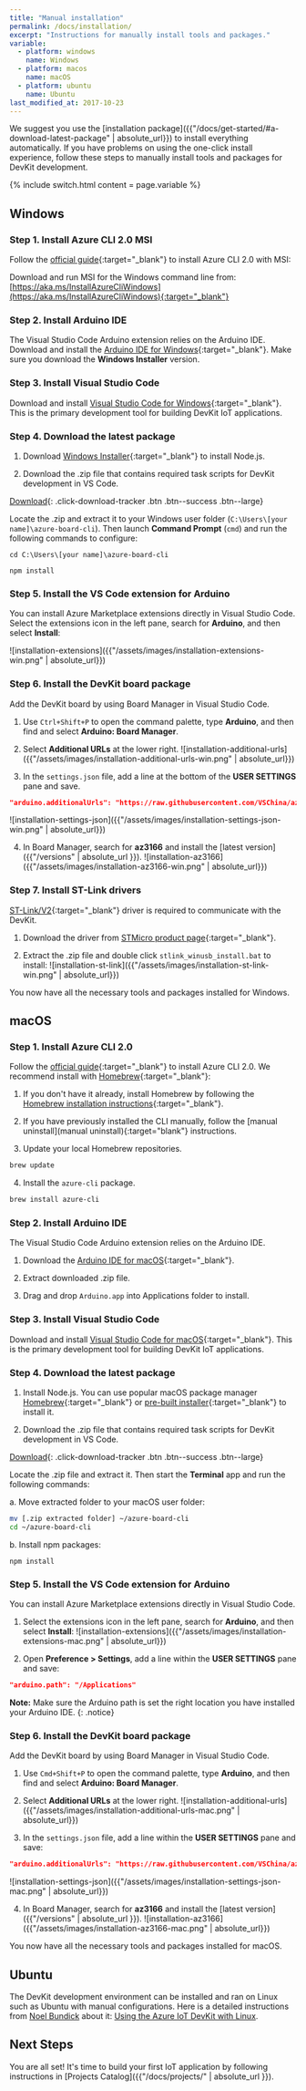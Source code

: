 ```yaml
---
title: "Manual installation"
permalink: /docs/installation/
excerpt: "Instructions for manually install tools and packages."
variable:
  - platform: windows
    name: Windows
  - platform: macos
    name: macOS
  - platform: ubuntu
    name: Ubuntu
last_modified_at: 2017-10-23
---
```


We suggest you use the [installation package]({{"/docs/get-started/#a-download-latest-package" | absolute_url}}) to install everything automatically. If you have problems on using the one-click install experience, follow these  steps to manually install tools and packages for DevKit development. 

{% include switch.html content = page.variable %}

## Windows

### Step 1. Install Azure CLI 2.0 MSI

Follow the [official guide](https://docs.microsoft.com/en-us/cli/azure/install-azure-cli#windows){:target="_blank"} to install Azure CLI 2.0 with MSI:

Download and run MSI for the Windows command line from: [https://aka.ms/InstallAzureCliWindows](https://aka.ms/InstallAzureCliWindows){:target="_blank"}

### Step 2. Install Arduino IDE

The Visual Studio Code Arduino extension relies on the Arduino IDE. Download and install the [Arduino IDE for Windows](https://www.arduino.cc/en/Main/Software){:target="_blank"}. Make sure you download the **Windows Installer** version.

### Step 3. Install Visual Studio Code

Download and install [Visual Studio Code for Windows](https://code.visualstudio.com/){:target="_blank"}. This is the primary development tool for building DevKit IoT applications.

### Step 4. Download the latest package

1. Download [Windows Installer](https://nodejs.org/en/download/){:target="_blank"} to install Node.js.

2. Download the .zip file that contains required task scripts for DevKit development in VS Code.

  [<i class='fa fa-download'></i> Download](https://aka.ms/devkit/prod/installpackage/tasks/latest){: .click-download-tracker .btn .btn--success .btn--large}

  Locate the .zip and extract it to your Windows user folder (`C:\Users\[your name]\azure-board-cli`). Then launch **Command Prompt** (`cmd`) and run the following commands to configure:

  ```
  cd C:\Users\[your name]\azure-board-cli

  npm install
  ```

### Step 5. Install the VS Code extension for Arduino

You can install Azure Marketplace extensions directly in Visual Studio Code. Select the extensions icon in the left pane, search for **Arduino**, and then select **Install**:

![installation-extensions]({{"/assets/images/installation-extensions-win.png" | absolute_url}})

### Step 6. Install the DevKit board package

Add the DevKit board by using Board Manager in Visual Studio Code.

1. Use `Ctrl+Shift+P` to open the command palette, type **Arduino**, and then find and select **Arduino: Board Manager**.

2. Select **Additional URLs** at the lower right.
 ![installation-additional-urls]({{"/assets/images/installation-additional-urls-win.png" | absolute_url}})

3. In the `settings.json` file, add a line at the bottom of the **USER SETTINGS** pane and save.
 ```json
 "arduino.additionalUrls": "https://raw.githubusercontent.com/VSChina/azureiotdevkit_tools/master/package_azureboard_index.json"
 ```
 ![installation-settings-json]({{"/assets/images/installation-settings-json-win.png" | absolute_url}})

4. In Board Manager, search for **az3166** and install the [latest version]({{"/versions" | absolute_url }}).
 ![installation-az3166]({{"/assets/images/installation-az3166-win.png" | absolute_url}})

### Step 7. Install ST-Link drivers

[ST-Link/V2](http://www.st.com/en/development-tools/st-link-v2.html){:target="_blank"} driver is required to communicate with the DevKit. 

1. Download the driver from [STMicro product page](http://www.st.com/en/embedded-software/stsw-link009.html){:target="_blank"}.

2. Extract the .zip file and double click `stlink_winusb_install.bat` to install:
 ![installation-st-link]({{"/assets/images/installation-st-link-win.png" | absolute_url}})

You now have all the necessary tools and packages installed for Windows.

## macOS

### Step 1. Install Azure CLI 2.0

Follow the [official guide](https://docs.microsoft.com/en-us/cli/azure/install-azure-cli#macos){:target="_blank"} to install Azure CLI 2.0. We recommend install with [Homebrew](https://brew.sh/){:target="_blank"}:

1. If you don't have it already, install Homebrew by following the [Homebrew installation instructions](https://docs.brew.sh/Installation.html){:target="_blank"}.

2. If you have previously installed the CLI manually, follow the [manual uninstall](manual uninstall){:target="blank"} instructions.

3. Update your local Homebrew repositories.
  ```bash
  brew update
  ```

4. Install the `azure-cli` package.
  ```bash
  brew install azure-cli
  ```

### Step 2. Install Arduino IDE

The Visual Studio Code Arduino extension relies on the Arduino IDE.

1. Download the [Arduino IDE for macOS](https://www.arduino.cc/en/Main/Software){:target="_blank"}.

2. Extract downloaded .zip file.

3. Drag and drop `Arduino.app` into Applications folder to install.

### Step 3. Install Visual Studio Code

Download and install [Visual Studio Code for macOS](https://code.visualstudio.com/){:target="_blank"}. This is the primary development tool for building DevKit IoT applications.

### Step 4. Download the latest package

1. Install Node.js. You can use popular macOS package manager [Homebrew](https://brew.sh/){:target="_blank"} or [pre-built installer](https://nodejs.org/en/download/){:target="_blank"} to install it.

2. Download the .zip file that contains required task scripts for DevKit development in VS Code.

  [<i class='fa fa-download'></i> Download](https://aka.ms/devkit/prod/installpackage/mac/latest){: .click-download-tracker .btn .btn--success .btn--large}

  Locate the .zip file and extract it. Then start the **Terminal** app and run the following commands:

  a. Move extracted folder to your macOS user folder:
  ```bash
  mv [.zip extracted folder] ~/azure-board-cli
  cd ~/azure-board-cli
  ```
  
  b. Install npm packages:
  ```
  npm install
  ```

### Step 5. Install the VS Code extension for Arduino

You can install Azure Marketplace extensions directly in Visual Studio Code.

1. Select the extensions icon in the left pane, search for **Arduino**, and then select **Install**:
  ![installation-extensions]({{"/assets/images/installation-extensions-mac.png" | absolute_url}})

2. Open **Preference > Settings**, add a line within the **USER SETTINGS** pane and save:
  ```json
  "arduino.path": "/Applications"
  ```
  
  **Note:** Make sure the Arduino path is set the right location you have installed your Arduino IDE.
  {: .notice}

### Step 6. Install the DevKit board package

Add the DevKit board by using Board Manager in Visual Studio Code.

1. Use `Cmd+Shift+P` to open the command palette, type **Arduino**, and then find and select **Arduino: Board Manager**.

2. Select **Additional URLs** at the lower right.
 ![installation-additional-urls]({{"/assets/images/installation-additional-urls-mac.png" | absolute_url}})

3. In the `settings.json` file, add a line within the **USER SETTINGS** pane and save:
 ```json
 "arduino.additionalUrls": "https://raw.githubusercontent.com/VSChina/azureiotdevkit_tools/master/package_azureboard_index.json"
 ```
 ![installation-settings-json]({{"/assets/images/installation-settings-json-mac.png" | absolute_url}})

4. In Board Manager, search for **az3166** and install the [latest version]({{"/versions" | absolute_url }}).
 ![installation-az3166]({{"/assets/images/installation-az3166-mac.png" | absolute_url}})

You now have all the necessary tools and packages installed for macOS.

## Ubuntu

The DevKit development environment can be installed and ran on Linux such as Ubuntu with manual configurations. Here is a detailed instructions from [Noel Bundick](https://twitter.com/acanthamoeba) about it: [Using the Azure IoT DevKit with Linux](https://www.noelbundick.com/2018/01/28/Using-the-Azure-IoT-DevKit-with-Linux/).

## Next Steps

You are all set! It's time to build your first IoT application by following instructions in [Projects Catalog]({{"/docs/projects/" | absolute_url }}).
